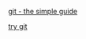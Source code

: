 [git - the simple guide](http://rogerdudler.github.com/git-guide)

[try git](http://try.github.com)
